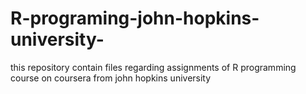 # R-programing-john-hopkins-university-
this repository contain files regarding assignments of R programming course on coursera from john hopkins university
